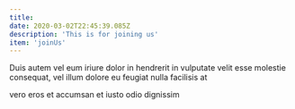 ```yaml
---	
title: 
date: 2020-03-02T22:45:39.085Z	
description: 'This is for joining us'
item: 'joinUs'
---	
```


Duis autem vel eum iriure dolor in hendrerit in vulputate velit esse
molestie consequat, vel illum dolore eu feugiat nulla facilisis at

vero eros et accumsan et iusto odio dignissim